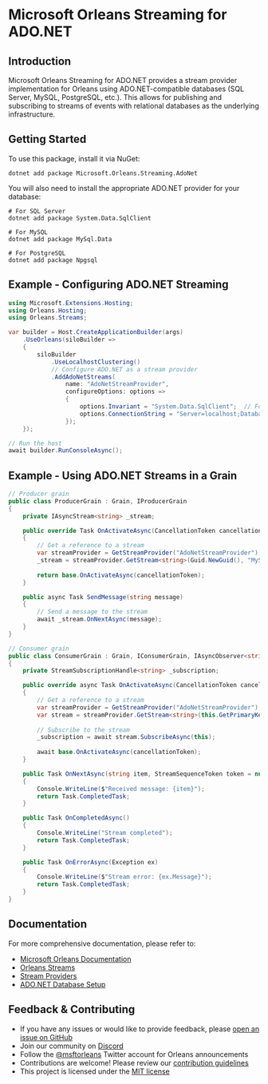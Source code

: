 # Microsoft Orleans Streaming for ADO.NET

## Introduction
Microsoft Orleans Streaming for ADO.NET provides a stream provider implementation for Orleans using ADO.NET-compatible databases (SQL Server, MySQL, PostgreSQL, etc.). This allows for publishing and subscribing to streams of events with relational databases as the underlying infrastructure.

## Getting Started
To use this package, install it via NuGet:

```shell
dotnet add package Microsoft.Orleans.Streaming.AdoNet
```

You will also need to install the appropriate ADO.NET provider for your database:

```shell
# For SQL Server
dotnet add package System.Data.SqlClient

# For MySQL
dotnet add package MySql.Data

# For PostgreSQL
dotnet add package Npgsql
```

## Example - Configuring ADO.NET Streaming
```csharp
using Microsoft.Extensions.Hosting;
using Orleans.Hosting;
using Orleans.Streams;

var builder = Host.CreateApplicationBuilder(args)
    .UseOrleans(siloBuilder =>
    {
        siloBuilder
            .UseLocalhostClustering()
            // Configure ADO.NET as a stream provider
            .AddAdoNetStreams(
                name: "AdoNetStreamProvider",
                configureOptions: options =>
                {
                    options.Invariant = "System.Data.SqlClient";  // For SQL Server
                    options.ConnectionString = "Server=localhost;Database=OrleansStreaming;User ID=orleans;******;";
                });
    });

// Run the host
await builder.RunConsoleAsync();
```

## Example - Using ADO.NET Streams in a Grain
```csharp
// Producer grain
public class ProducerGrain : Grain, IProducerGrain
{
    private IAsyncStream<string> _stream;

    public override Task OnActivateAsync(CancellationToken cancellationToken)
    {
        // Get a reference to a stream
        var streamProvider = GetStreamProvider("AdoNetStreamProvider");
        _stream = streamProvider.GetStream<string>(Guid.NewGuid(), "MyStreamNamespace");
        
        return base.OnActivateAsync(cancellationToken);
    }

    public async Task SendMessage(string message)
    {
        // Send a message to the stream
        await _stream.OnNextAsync(message);
    }
}

// Consumer grain
public class ConsumerGrain : Grain, IConsumerGrain, IAsyncObserver<string>
{
    private StreamSubscriptionHandle<string> _subscription;

    public override async Task OnActivateAsync(CancellationToken cancellationToken)
    {
        // Get a reference to a stream
        var streamProvider = GetStreamProvider("AdoNetStreamProvider");
        var stream = streamProvider.GetStream<string>(this.GetPrimaryKey(), "MyStreamNamespace");
        
        // Subscribe to the stream
        _subscription = await stream.SubscribeAsync(this);
        
        await base.OnActivateAsync(cancellationToken);
    }

    public Task OnNextAsync(string item, StreamSequenceToken token = null)
    {
        Console.WriteLine($"Received message: {item}");
        return Task.CompletedTask;
    }

    public Task OnCompletedAsync()
    {
        Console.WriteLine("Stream completed");
        return Task.CompletedTask;
    }

    public Task OnErrorAsync(Exception ex)
    {
        Console.WriteLine($"Stream error: {ex.Message}");
        return Task.CompletedTask;
    }
}
```

## Documentation
For more comprehensive documentation, please refer to:
- [Microsoft Orleans Documentation](https://learn.microsoft.com/dotnet/orleans/)
- [Orleans Streams](https://learn.microsoft.com/en-us/dotnet/orleans/streaming/index)
- [Stream Providers](https://learn.microsoft.com/en-us/dotnet/orleans/streaming/stream-providers)
- [ADO.NET Database Setup](https://learn.microsoft.com/en-us/dotnet/orleans/host/configuration-guide/adonet-configuration)

## Feedback & Contributing
- If you have any issues or would like to provide feedback, please [open an issue on GitHub](https://github.com/dotnet/orleans/issues)
- Join our community on [Discord](https://aka.ms/orleans-discord)
- Follow the [@msftorleans](https://twitter.com/msftorleans) Twitter account for Orleans announcements
- Contributions are welcome! Please review our [contribution guidelines](https://github.com/dotnet/orleans/blob/main/CONTRIBUTING.md)
- This project is licensed under the [MIT license](https://github.com/dotnet/orleans/blob/main/LICENSE)